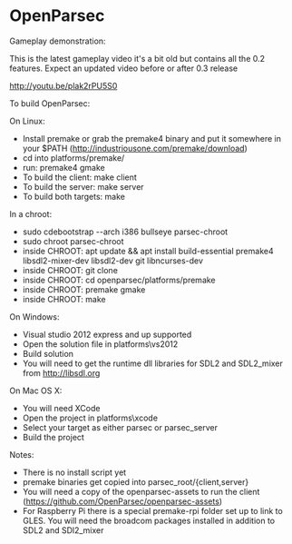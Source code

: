 OpenParsec
==========
Gameplay demonstration:

This is the latest gameplay video it's a bit old but contains all the 0.2 features. Expect an updated video before or after 0.3 release

http://youtu.be/plak2rPU5S0

To build OpenParsec:

On Linux:
- Install premake or grab the premake4 binary and put it somewhere in your $PATH (http://industriousone.com/premake/download)
- cd into platforms/premake/
- run: premake4 gmake
- To build the client: make client
- To build the server: make server
- To build both targets: make

In a chroot:
- sudo cdebootstrap --arch i386 bullseye parsec-chroot 
- sudo chroot parsec-chroot
- inside CHROOT: apt update && apt install build-essential premake4 libsdl2-mixer-dev libsdl2-dev git libncurses-dev
- inside CHROOT: git clone 
- inside CHROOT: cd openparsec/platforms/premake
- inside CHROOT: premake gmake
- inside CHROOT: make 

On Windows:
- Visual studio 2012 express and up supported
- Open the solution file in platforms\vs2012
- Build solution
- You will need to get the runtime dll libraries for SDL2 and SDL2_mixer from http://libsdl.org

On Mac OS X:
- You will need XCode
- Open the project in platforms\xcode
- Select your target as either parsec or parsec_server
- Build the project

Notes:
- There is no install script yet
- premake binaries get copied into parsec_root/{client,server}
- You will need a copy of the openparsec-assets to run the client (https://github.com/OpenParsec/openparsec-assets)
- For Raspberry Pi there is a special premake-rpi folder set up to link to GLES. You will need the broadcom packages installed in addition to SDL2 and SDl2_mixer
